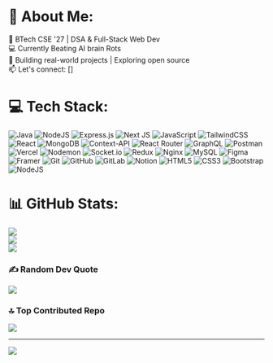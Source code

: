 # 💫 About Me:
🚀 BTech CSE '27 | DSA & Full-Stack Web Dev<br>💻 Currently Beating AI brain Rots<br>🔧 Building real-world projects | Exploring open source<br>📫 Let's connect: []


# 💻 Tech Stack:
 ![Java](https://img.shields.io/badge/java-%23ED8B00.svg?style=flat&logo=openjdk&logoColor=white)  ![NodeJS](https://img.shields.io/badge/node.js-6DA55F?style=flat&logo=node.js&logoColor=white)  ![Express.js](https://img.shields.io/badge/express.js-%23404d59.svg?style=flat&logo=express&logoColor=%2361DAFB)  ![Next JS](https://img.shields.io/badge/Next-black?style=flat&logo=next.js&logoColor=white) ![JavaScript](https://img.shields.io/badge/javascript-%23323330.svg?style=flat&logo=javascript&logoColor=%23F7DF1E) ![TailwindCSS](https://img.shields.io/badge/tailwindcss-%2338B2AC.svg?style=flat&logo=tailwind-css&logoColor=white) ![React](https://img.shields.io/badge/react-%2320232a.svg?style=flat&logo=react&logoColor=%2361DAFB) ![MongoDB](https://img.shields.io/badge/MongoDB-%234ea94b.svg?style=flat&logo=mongodb&logoColor=white) ![Context-API](https://img.shields.io/badge/Context--Api-000000?style=flat&logo=react) ![React Router](https://img.shields.io/badge/React_Router-CA4245?style=flat&logo=react-router&logoColor=white) ![GraphQL](https://img.shields.io/badge/-GraphQL-E10098?style=flat&logo=graphql&logoColor=white) ![Postman](https://img.shields.io/badge/Postman-FF6C37?style=flat&logo=postman&logoColor=white)![Vercel](https://img.shields.io/badge/vercel-%23000000.svg?style=flat&logo=vercel&logoColor=white) ![Nodemon](https://img.shields.io/badge/NODEMON-%23323330.svg?style=flat&logo=nodemon&logoColor=%BBDEAD) ![Socket.io](https://img.shields.io/badge/Socket.io-black?style=flat&logo=socket.io&badgeColor=010101) ![Redux](https://img.shields.io/badge/redux-%23593d88.svg?style=flat&logo=redux&logoColor=white) ![Nginx](https://img.shields.io/badge/nginx-%23009639.svg?style=flat&logo=nginx&logoColor=white) ![MySQL](https://img.shields.io/badge/mysql-4479A1.svg?style=flat&logo=mysql&logoColor=white) ![Figma](https://img.shields.io/badge/figma-%23F24E1E.svg?style=flat&logo=figma&logoColor=white) ![Framer](https://img.shields.io/badge/Framer-black?style=flat&logo=framer&logoColor=blue) ![Git](https://img.shields.io/badge/git-%23F05033.svg?style=flat&logo=git&logoColor=white) ![GitHub](https://img.shields.io/badge/github-%23121011.svg?style=flat&logo=github&logoColor=white) ![GitLab](https://img.shields.io/badge/gitlab-%23181717.svg?style=flat&logo=gitlab&logoColor=white) ![Notion](https://img.shields.io/badge/Notion-%23000000.svg?style=flat&logo=notion&logoColor=white) ![HTML5](https://img.shields.io/badge/html5-%23E34F26.svg?style=flat&logo=html5&logoColor=white) ![CSS3](https://img.shields.io/badge/css3-%231572B6.svg?style=flat&logo=css3&logoColor=white) ![Bootstrap](https://img.shields.io/badge/bootstrap-%238511FA.svg?style=flat&logo=bootstrap&logoColor=white) ![NodeJS](https://img.shields.io/badge/node.js-6DA55F?style=flat&logo=node.js&logoColor=white) 
# 📊 GitHub Stats:
![](https://github-readme-stats.vercel.app/api?username=dev-koushal&theme=dark&hide_border=false&include_all_commits=false&count_private=false)<br/>
![](https://nirzak-streak-stats.vercel.app/?user=dev-koushal&theme=dark&hide_border=false)<br/>
![](https://github-readme-stats.vercel.app/api/top-langs/?username=dev-koushal&theme=dark&hide_border=false&include_all_commits=false&count_private=false&layout=compact)

### ✍️ Random Dev Quote
![](https://quotes-github-readme.vercel.app/api?type=horizontal&theme=radical)

### 🔝 Top Contributed Repo
![](https://github-contributor-stats.vercel.app/api?username=dev-koushal&limit=5&theme=dark&combine_all_yearly_contributions=true)

<!-- Proudly created with GPRM ( https://gprm.itsvg.in ) -->

---
[![](https://visitcount.itsvg.in/api?id=dev-koushal&icon=0&color=0)](https://visitcount.itsvg.in)















